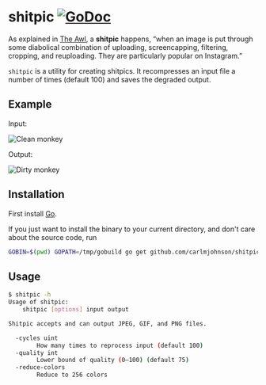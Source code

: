 # shitpic [![GoDoc](https://godoc.org/github.com/carlmjohnson/shitpic?status.svg)](https://godoc.org/github.com/carlmjohnson/shitpic)
As explained in [The Awl](http://www.theawl.com/2014/12/the-triumphant-rise-of-the-shitpic), a **shitpic** happens, “when an image is put through some diabolical combination of uploading, screencapping, filtering, cropping, and reuploading. They are particularly popular on Instagram.”

`shitpic` is a utility for creating shitpics. It recompresses an input file a number of times (default 100) and saves the degraded output.

## Example
Input:

![Clean monkey](http://i.imgur.com/ULOm0le.png)

Output:

![Dirty monkey](http://i.imgur.com/pdgFU2d.jpg)

## Installation
First install [Go](http://golang.org).

If you just want to install the binary to your current directory, and don't care about the source code, run

```bash
GOBIN=$(pwd) GOPATH=/tmp/gobuild go get github.com/carlmjohnson/shitpic
```

## Usage
```bash
$ shitpic -h
Usage of shitpic:
    shitpic [options] input output

Shitpic accepts and can output JPEG, GIF, and PNG files.

  -cycles uint
        How many times to reprocess input (default 100)
  -quality int
        Lower bound of quality (0–100) (default 75)
  -reduce-colors
        Reduce to 256 colors
```
